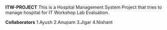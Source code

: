 **ITW-PROJECT**
This is a Hospital Management System Project that tries to manage hospital for IT Workshop Lab Evaluation.

**Collaborators**
1.Ayush
2.Anupam
3.Jigar
4.Nishant
